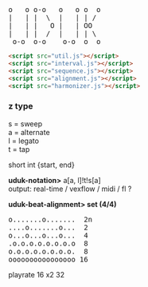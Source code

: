 
<pre>
o   o o-o   o   o o  o 
|   | |  \  |   | | /  
|   | |   O |   | OO   
|   | |  /  |   | | \  
 o-o  o-o    o-o  o  o 
</pre>

```html
<script src="util.js"></script>
<script src="interval.js"></script>
<script src="sequence.js"></script>
<script src="alignment.js"></script>
<script src="harmonizer.js"></script>
```

### z type
s = sweep<br>
a = alternate<br>
l = legato<br>
t = tap<br>

short int {start, end}

<b>uduk-notation></b> a[a, l]!t!s[a] <br>
output: real-time / vexflow / midi / fl ?

<b>uduk-beat-alignment> set (4/4) </b>

<pre>
o.......o.......  2n
....o.......o...  2
o...o...o...o...  4
.o.o.o.o.o.o.o.o  8
o.o.o.o.o.o.o.o.  8
oooooooooooooooo 16
</pre>
playrate 16 x2   32
